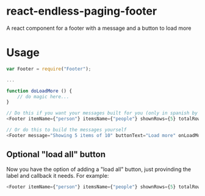# react-endless-paging-footer
A react component for a footer with a message and a button to load more

# Usage

```javascript
var Footer = require("Footer");

...

function doLoadMore () {
	// do magic here...
}

// Do this if you want your messages built for you (only in spanish by now...)
<Footer itemName={"person"} itemsName={"people"} shownRows={5} totalRows={10} buttonText="Cargar más" onLoadMore={doLoadMore} />

// Or do this to build the messages yourself
<Footer message="Showing 5 items of 10" buttonText="Load more" onLoadMore={doLoadMore} />
```

## Optional "load all" button

Now you have the option of adding a "load all" button, just provinding the label and callback it needs. For example:

```javascript
<Footer itemName={"person"} itemsName={"people"} shownRows={5} totalRows={10} buttonText="Cargar más" onLoadMore={doLoadMore} buttonAllText="Cargar todos" onLoadAll={doLoadAll} />
```
